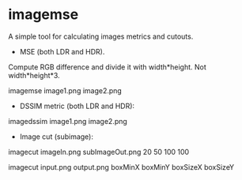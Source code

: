 # imagemse
A simple tool for calculating images metrics and cutouts.

* MSE (both LDR and HDR).

Compute RGB difference and divide it with width\*height. Not width\*height\*3.

imagemse image1.png image2.png

* DSSIM metric (both LDR and HDR):

imagedssim image1.png image2.png

* Image cut (subimage):

imagecut imageIn.png subImageOut.png 20 50 100 100

imagecut input.png output.png boxMinX boxMinY boxSizeX boxSizeY
